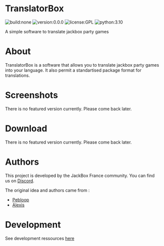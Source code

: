 # TranslatorBox
![build:none](https://img.shields.io/badge/build-none-lightgrey)
![version:0.0.0](https://img.shields.io/badge/version-0.0.0-lightgrey)
![license:GPL](https://img.shields.io/badge/license-GPL-blue)
![python:3.10](https://img.shields.io/badge/python-3.10-blue)

A simple software to translate jackbox party games

# About

TranslatorBox is a software that allows you to translate jackbox party games into your language. It also permit a standartised package format for translations.

# Screenshots

There is no featured version currently. Please come back later.

# Download

There is no featured version currently. Please come back later.

# Authors

This project is developed by the JackBox France community. You can find us on [Discord](https://discord.gg/BkB6sj29H5).

The original idea and authors came from :
 - [Pebloop](https//:github.com/Pebloop)
 - [Alexis](https://github.com/AlexisL61)

# Development

See development ressources [here](./Documentation/)